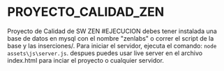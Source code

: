 # PROYECTO_CALIDAD_ZEN
 Proyecto de Calidad de SW ZEN
#EJECUCION 
debes tener instalada una base de datos en mysql con el nombre "zenlabs" o correr el script de la base y las inserciones/.
Para iniciar el servidor, ejecuta el comando:
`node assets\js\server.js`.
despues puedes usar live server en el archivo index.html para inciar el proyecto o cualquier servidor.
